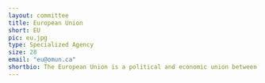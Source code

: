 ```yaml
---
layout: committee
title: European Union
short: EU
pic: eu.jpg
type: Specialized Agency
size: 28
email: "eu@omun.ca"
shortbio: The European Union is a political and economic union between 28 nations located primarily in Europe.
---
```

